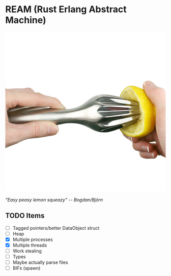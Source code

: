 # REAM (Rust Erlang Abstract Machine)

![lemon reamer](./reamer.jpg)

_"Easy peasy lemon squeazy" -- Bogdan/Björn_

## TODO Items

- [ ] Tagged pointers/better DataObject struct
- [ ] Heap
- [x] Multiple processes
- [x] Multiple threads
- [ ] Work stealing
- [ ] Types
- [ ] Maybe actually parse files
- [ ] BIFs (spawn)
